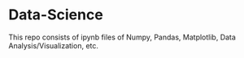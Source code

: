 # Data-Science
This repo consists of ipynb files of Numpy, Pandas, Matplotlib, Data Analysis/Visualization, etc.

